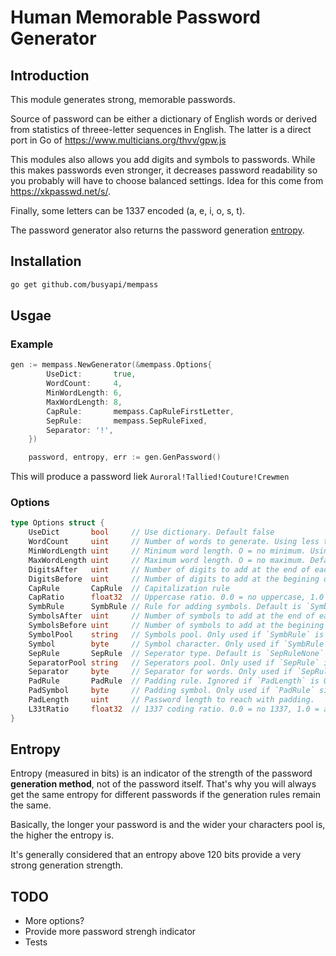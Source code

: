 # Human Memorable Password Generator

## Introduction

This module generates strong, memorable passwords.

Source of password can be either a dictionary of English words or derived from statistics of threee-letter sequences in English. The latter is a direct port in Go of https://www.multicians.org/thvv/gpw.js

This modules also allows you add digits and symbols to passwords. While this makes passwords even stronger, it decreases password readability so you probably will have to choose balanced settings. Idea for this come from https://xkpasswd.net/s/.

Finally, some letters can be 1337 encoded (a, e, i, o, s, t).

The password generator also returns the password generation [entropy](#entropy).

## Installation

```sh
go get github.com/busyapi/mempass
```

## Usgae

### Example

```go
gen := mempass.NewGenerator(&mempass.Options{
		UseDict:       true,
		WordCount:     4,
		MinWordLength: 6,
		MaxWordLength: 8,
		CapRule:       mempass.CapRuleFirstLetter,
		SepRule:       mempass.SepRuleFixed,
		Separator: '!',
	})

	password, entropy, err := gen.GenPassword()
```

This will produce a password liek `Auroral!Tallied!Couture!Crewmen`

### Options

```go
type Options struct {
	UseDict       bool     // Use dictionary. Default false
	WordCount     uint     // Number of words to generate. Using less than 2 is discouraged. Default is 2
	MinWordLength uint     // Minimum word length. O = no minimum. Using less than 4 is discouraged. Default is 0
	MaxWordLength uint     // Maximum word length. O = no maximum. Default is 0
	DigitsAfter   uint     // Number of digits to add at the end of each word. Default is 0
	DigitsBefore  uint     // Number of digits to add at the begining of each word. Default is 0
	CapRule       CapRule  // Capitalization rule
	CapRatio      float32  // Uppercase ratio. 0.0 = no uppercase, 1.0 = all uppercase, 0.3 = 1/3 uppercase, etc. Only used if `Capitalization` is `CapRandom`. Default is 0.2
	SymbRule      SymbRule // Rule for adding symbols. Default is `SymbRuleNone`
	SymbolsAfter  uint     // Number of symbols to add at the end of each word. Default is 0
	SymbolsBefore uint     // Number of symbols to add at the begining of each word. Default is 0
	SymbolPool    string   // Symbols pool. Only used if `SymbRule` is `SymbRuleRandom`. Default is "@&!-_^$*%,.;:/=+"
	Symbol        byte     // Symbol character. Only used if `SymbRule` is `SymbRuleFixed` or `SymbRulePadding`. Default is `/`
	SepRule       SepRule  // Seperator type. Default is `SepRuleNone`
	SeparatorPool string   // Seperators pool. Only used if `SepRule` is `SepRuleRandom`. Default is "@&!-_^$*%,.;:/=+"
	Separator     byte     // Separator for words. Only used if `SepRule` is `SepRuleFixed`. Default is '-'
	PadRule       PadRule  // Padding rule. Ignored if `PadLength` is 0
	PadSymbol     byte     // Padding symbol. Only used if `PadRule` si `PadRuleFixed`. Default is `.`
	PadLength     uint     // Password length to reach with padding.
	L33tRatio     float32  // 1337 coding ratio. 0.0 = no 1337, 1.0 = all 1337, 0.3 = 1/3 1337, etc`. Default is 0
}
```

<a id="entropy"></a>

## Entropy

Entropy (measured in bits) is an indicator of the strength of the password **generation method**, not of the password itself. That's why you will always get the same entropy for different passwords if the generation rules remain the same.

Basically, the longer your password is and the wider your characters pool is, the higher the entropy is.

It's generally considered that an entropy above 120 bits provide a very strong generation strength.

## TODO

- More options?
- Provide more password strengh indicator
- Tests
